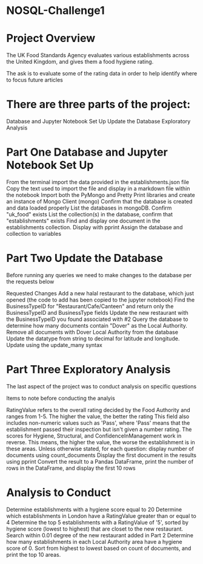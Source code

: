 # NOSQL-Challenge1

# Project Overview
The UK Food Standards Agency evaluates various establishments across the United Kingdom, and gives them a food hygiene rating.

The ask is to evaluate some of the rating data in order to help identify where to focus future articles

# There are three parts of the project:

Database and Jupyter Notebook Set Up
Update the Database
Exploratory Analysis

# Part One Database and Jupyter Notebook Set Up

From the terminal import the data provided in the establishments.json file
Copy the text used to import the file and display in a markdown file within the notebook
Import both the PyMongo and Pretty Print libraries and create an instance of Mongo Client (mongo)
Confirm that the database is created and data loaded properly
List the databases in mongoDB. Confirm "uk_food" exists
List the collection(s) in the database, confirm that "establishments" exists
Find and display one document in the establishments collection. Display with pprint
Assign the database and collection to variables


# Part Two Update the Database

Before running any queries we need to make changes to the database per the requests below

Requested Changes
Add a new halal restaurant to the database, which just opened (the code to add has been copied to the jupyter notebook)
Find the BusinessTypeID for "Restaurant/Cafe/Canteen" and return only the BusinessTypeID and BusinessType fields
Update the new restaurant with the BusinessTypeID you found associated with #2
Query the database to determine how many documents contain "Dover" as the Local Authority. Remove all documents with Dover Local Authority from the database
Update the datatype from string to decimal for latitude and longitude. Update using the update_many syntax


# Part Three Exploratory Analysis

The last aspect of the project was to conduct analysis on specific questions

Items to note before conducting the analyis

RatingValue refers to the overall rating decided by the Food Authority and ranges from 1-5. The higher the value, the better the rating
This field also includes non-numeric values such as 'Pass', where 'Pass' means that the establishment passed their inspection but isn't given a number rating.
The scores for Hygiene, Structural, and ConfidenceInManagement work in reverse. This means, the higher the value, the worse the establishment is in these areas.
Unless otherwise stated, for each question:
display number of documents using count_documents
Display the first document in the results using pprint
Convert the result to a Pandas DataFrame, print the number of rows in the DataFrame, and display the first 10 rows

# Analysis to Conduct

Determine establishments with a hygiene score equal to 20
Determine which establishments in London have a RatingValue greater than or equal to 4
Determine the top 5 establishments with a RatingValue of '5', sorted by hygiene score (lowest to highest) that are closet to the new restaurant. Search within 0.01 degree of the new restaurant added in Part 2
Determine how many establishments in each Local Authority area have a hygiene score of 0. Sort from highest to lowest based on count of documents, and print the top 10 areas.
